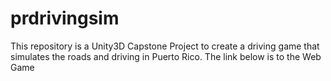 prdrivingsim
============

This repository is a Unity3D Capstone Project to create a driving game that simulates the roads and driving in Puerto Rico. The link below is to the Web Game
